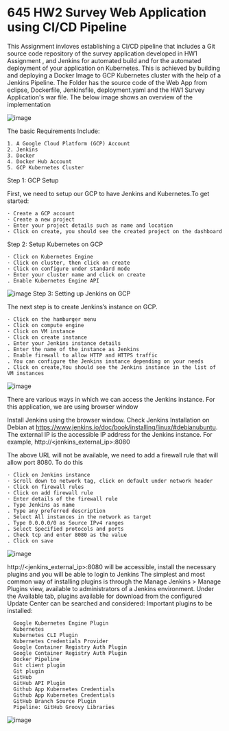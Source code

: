# 645 HW2 Survey Web Application using CI/CD Pipeline
This Assignment invloves establishing a CI/CD pipeline that includes a Git source code repository of the survey application developed in HW1 Assignment , and Jenkins for automated build and for the automated deployment of your application on Kubernetes. This is achieved by building and deploying a Docker Image to GCP Kubernetes cluster with the help of a Jenkins Pipeline.
The Folder has the source code of the Web App from eclipse, Dockerfile, Jenkinsfile, deployment.yaml and the HW1 Survey Application's war file.
The below image shows an overview of the implementation

![image](https://user-images.githubusercontent.com/32533425/198972473-9fd57b50-3ca4-4d66-a7d8-62386478b7a9.png)

The basic Requirements Include:

    1. A Google Cloud Platform (GCP) Account
    2. Jenkins
    3. Docker
    4. Docker Hub Account
    5. GCP Kubernetes Cluster
Step 1: GCP Setup

First, we need to setup our GCP to have Jenkins and Kubernetes.To get started:

    · Create a GCP account
    · Create a new project
    · Enter your project details such as name and location
    · Click on create, you should see the created project on the dashboard
 
Step 2: Setup Kubernetes on GCP

    · Click on Kubernetes Engine 
    · Click on cluster, then click on create
    · Click on configure under standard mode
    · Enter your cluster name and click on create
    . Enable Kubernetes Engine API
![image](https://user-images.githubusercontent.com/32533425/198981692-0515afd3-fa1b-4fa3-ad79-9626a04f9356.png)
Step 3: Setting up Jenkins on GCP

The next step is to create Jenkins’s instance on GCP.

    · Click on the hamburger menu
    · Click on compute engine
    · Click on VM instance
    · Click on create instance
    . Enter your Jenkins instance details
    . Enter the name of the instance as Jenkins
    . Enable firewall to allow HTTP and HTTPS traffic
    . You can configure the Jenkins instance depending on your needs
    . Click on create,You should see the Jenkins instance in the list of VM instances
![image](https://user-images.githubusercontent.com/32533425/198983632-6cd925a0-3a77-403a-894e-07adf5a96133.png)

There are various ways in which we can access the Jenkins instance. For this application, we are using browser window

Install Jenkins using the browser window. Check Jenkins Installation on Debian at https://www.jenkins.io/doc/book/installing/linux/#debianubuntu.
The external IP is the accessible IP address for the Jenkins instance. For example, http://<jenkins_external_ip>:8080

The above URL will not be available, we need to add a firewall rule that will allow port 8080. To do this

    · Click on Jenkins instance
    · Scroll down to network tag, click on default under network header
    · Click on firewall rules
    · Click on add firewall rule
    · Enter details of the firewall rule
    . Type Jenkins as name
    . Type any preferred description
    . Select All instances in the network as target
    . Type 0.0.0.0/0 as Source IPv4 ranges
    . Select Specified protocols and ports
    . Check tcp and enter 8080 as the value
    . Click on save
![image](https://user-images.githubusercontent.com/32533425/198984161-375a78bd-3ca7-4a2f-ae43-2b61fa9c6c28.png)


http://<jenkins_external_ip>:8080 will be accessible, install the necessary plugins and you will be able to login to Jenkins
The simplest and most common way of installing plugins is through the Manage Jenkins > Manage Plugins view, available to administrators of a Jenkins environment.
Under the Available tab, plugins available for download from the configured Update Center can be searched and considered:
Important plugins to be installed:

      Google Kubernetes Engine Plugin
      Kubernetes
      Kubernetes CLI Plugin
      Kubernetes Credentials Provider
      Google Container Registry Auth Plugin
      Google Container Registry Auth Plugin
      Docker Pipeline
      Git client plugin
      Git plugin
      GitHub
      GitHub API Plugin
      Github App Kubernetes Credentials
      Github App Kubernetes Credentials
      GitHub Branch Source Plugin
      Pipeline: GitHub Groovy Libraries
![image](https://user-images.githubusercontent.com/32533425/198983852-f49962fd-5b45-42fc-b938-023979529382.png)

